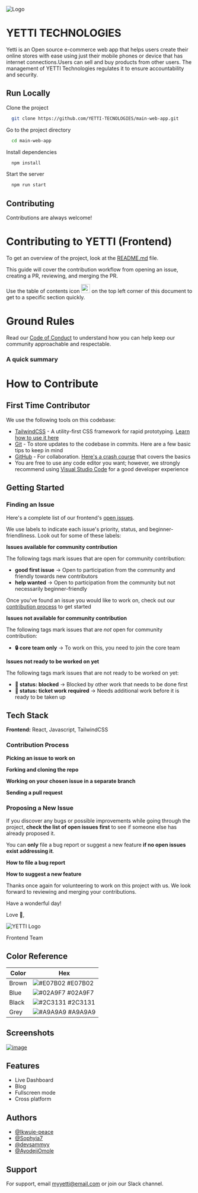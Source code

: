 
![Logo](https://avatars.githubusercontent.com/u/83767728?v=4)


# YETTI TECHNOLOGIES

Yetti is an Open source e-commerce web app that helps users create their online stores with ease using just their mobile phones or device that has internet connections.Users can sell and buy products from other users. The management of YETTI Technologies regulates it to ensure accountability and security.


## Run Locally

Clone the project

```bash
  git clone https://github.com/YETTI-TECNOLOGIES/main-web-app.git
```

Go to the project directory

```bash
  cd main-web-app
```

Install dependencies

```bash
  npm install
```

Start the server

```bash
  npm run start
```

## Contributing

Contributions are always welcome!

# Contributing to YETTI (Frontend)

<!-- Add a thank you message for new/existing contributors -->

To get an overview of the project, look at the [README.md](README.md) file.

This guide will cover the contribution workflow from opening an issue, creating a PR, reviewing, and merging the PR.

Use the table of contents icon <img src="public/assets/table-of-contents.png" width="24" height="24" /> on the top left corner of this document to get to a specific section quickly.

# Ground Rules

Read our [Code of Conduct](CODE_OF_CONDUCT.md) to understand how you can help keep our community approachable and respectable.

### A quick summary

<!-- a quick summary of the Code of Conduct -->

# How to Contribute

<!-- Add an introduction here -->

## First Time Contributor

<!-- Helpful links and things the contributor should know about contributing to the project: Like our stack (Next.js, TailwindCSS, Git, GitHub etc.), helpful links on setting up and working with each tool in the stack -->

We use the following tools on this codebase:

- [TailwindCSS](https://tailwindcss.com/) - A utility-first CSS framework for rapid prototyping. [Learn how to use it here](https://www.youtube.com/watch?v=pfaSUYaSgRo)
- [Git](https://git-scm.com/) - To store updates to the codebase in commits. Here are a few basic tips to keep in mind
- [GitHub](https://github.com/) - For collaboration. [Here's a crash course](https://www.youtube.com/watch?v=8Dd7KRpKeaE) that covers the basics
- You are free to use any code editor you want; however, we strongly recommend using [Visual Studio Code](https://code.visualstudio.com/) for a good developer experience

## Getting Started

<!-- Add an introduction here -->

### Finding an Issue

<!-- A concise guide to finding an issue on the repo -->
<!-- Here, you can talk about the different labels on the project and what they mean. I think you should also add that if the contributor finds a new issue, they should comment on it and get approval first -->

Here's a complete list of our frontend's [open issues](https://github.com/quizardhq/frontend/issues).

We use labels to indicate each issue's priority, status, and beginner-friendliness. Look out for some of these labels:

**Issues available for community contribution**

The following tags mark issues that are open for community contribution:

- **good first issue** -> Open to participation from the community and friendly towards new contributors
- **help wanted** -> Open to participation from the community but not necessarily beginner-friendly

Once you've found an issue you would like to work on, check out our [contribution process](#contribution-process) to get started

**Issues not available for community contribution**

The following tags mark issues that are _not_ open for community contribution:

- **🔒 core team only** -> To work on this, you need to join the core team

**Issues not ready to be worked on yet**

The following tags mark issues that are not ready to be worked on yet:

- **🚧 status: blocked** -> Blocked by other work that needs to be done first
- **🧹 status: ticket work required** -> Needs additional work before it is ready to be taken up

## Tech Stack

**Frontend:** React, Javascript, TailwindCSS

### Contribution Process

<!-- How to get started with contributing once you find an issue -->

<!-- commenting on an issue and getting it assigned to you -->
<!-- forking and cloning the repo -->
<!-- creating a separate branch for each feature and making changes as required using a mobile-first approach -->
<!-- sending a pull request -->

**Picking an issue to work on**

<!-- Comment on the issue and get it assigned to you first -->

**Forking and cloning the repo**

<!-- Click the fork icon at the top right corner of the project and fork the repo -->
<!-- In your fork, click the code button, and copy the git URL to clone to your local PC. See how to clone here -->

**Working on your chosen issue in a separate branch**

<!-- Create a branch with feat/refactor/bugfix/docs... following these concise branching guidelines -->

**Sending a pull request**

<!-- Send a pull request from your branch to the repo's staging branch -->

### Proposing a New Issue

<!-- Didn't find an issue? How to raise a new one -->

If you discover any bugs or possible improvements while going through the project, **check the list of open issues first** to see if someone else has already proposed it.

You can **only** file a bug report or suggest a new feature **if no open issues exist addressing it**.

**How to file a bug report**

**How to suggest a new feature**


Thanks once again for volunteering to work on this project with us. We look forward to reviewing and merging your contributions.

Have a wonderful day!

Love 💚,

![YETTI Logo](https://avatars.githubusercontent.com/u/83767728?v=4)

Frontend Team
## Color Reference

| Color             | Hex                                                                |
| ----------------- | ------------------------------------------------------------------ |
| Brown | ![#E07B02](https://via.placeholder.com/10/e07B02?text=+) #E07B02 |
| Blue | ![#02A9F7](https://via.placeholder.com/10/02a9f7?text=+) #02A9F7 |
| Black | ![#2C3131](https://via.placeholder.com/10/2c3131?text=+) #2C3131 |
| Grey | ![#A9A9A9](https://via.placeholder.com/10/A9A9A9?text=+) #A9A9A9 |




## Screenshots

[![image](https://www.linkpicture.com/q/Screenshot-18_16.png)](https://www.linkpicture.com/view.php?img=LPic64139d5215e1c632334774)

## Features

- Live Dashboard
- Blog
- Fullscreen mode
- Cross platform


## Authors

- [@Ikwuje-peace](https://github.com/Ikwuje-peace)
- [@Sophyia7](https://github.com/Sophyia7)
- [@devsammyy](https://github.com/devsammyy)
- [@AyodejiOmole](https://github.com/AyodejiOmole)

## Support

For support, email myyetti@email.com or join our Slack channel.
